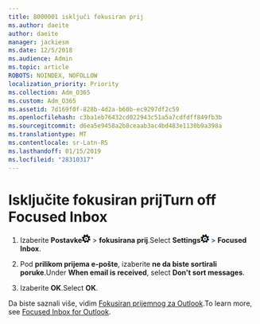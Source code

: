 ```yaml
---
title: 8000001 isključi fokusiran prij
ms.author: daeite
author: daeite
manager: jackiesm
ms.date: 12/5/2018
ms.audience: Admin
ms.topic: article
ROBOTS: NOINDEX, NOFOLLOW
localization_priority: Priority
ms.collection: Adm_O365
ms.custom: Adm_O365
ms.assetid: 7d169f0f-828b-4d2a-b60b-ec9297df2c59
ms.openlocfilehash: c3ba1eb76432cd022943c51a5a7cdfdff849fb3b
ms.sourcegitcommit: d6ea5e9458a2b8ceaab3ac4bd483e1130b9a398a
ms.translationtype: MT
ms.contentlocale: sr-Latn-RS
ms.lasthandoff: 01/15/2019
ms.locfileid: "28310317"
---
```

# <a name="turn-off-focused-inbox"></a><span data-ttu-id="a4976-102">Isključite fokusiran prij</span><span class="sxs-lookup"><span data-stu-id="a4976-102">Turn off Focused Inbox</span></span>

1. <span data-ttu-id="a4976-103">Izaberite **Postavke**![postavke](media/f4b2e798-fff1-4a14-931f-5677a4543b58.png) \> **fokusirana prij**.</span><span class="sxs-lookup"><span data-stu-id="a4976-103">Select **Settings**![Settings](media/f4b2e798-fff1-4a14-931f-5677a4543b58.png) \> **Focused Inbox**.</span></span>
    
2. <span data-ttu-id="a4976-104">Pod **prilikom prijema e-pošte**, izaberite **ne da biste sortirali poruke**.</span><span class="sxs-lookup"><span data-stu-id="a4976-104">Under **When email is received**, select **Don't sort messages**.</span></span>
    
3. <span data-ttu-id="a4976-105">Izaberite **OK**.</span><span class="sxs-lookup"><span data-stu-id="a4976-105">Select **OK**.</span></span>
    
<span data-ttu-id="a4976-106">Da biste saznali više, vidim [Fokusiran prijemnog za Outlook](https://go.microsoft.com/fwlink/p/?linkid=873108).</span><span class="sxs-lookup"><span data-stu-id="a4976-106">To learn more, see [Focused Inbox for Outlook](https://go.microsoft.com/fwlink/p/?linkid=873108).</span></span>
  

